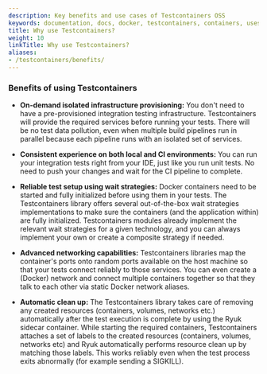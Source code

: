```yaml
---
description: Key benefits and use cases of Testcontainers OSS
keywords: documentation, docs, docker, testcontainers, containers, uses,  benefits
title: Why use Testcontainers?
weight: 10
linkTitle: Why use Testcontainers?
aliases: 
- /testcontainers/benefits/
---
```


### Benefits of using Testcontainers

* **On-demand isolated infrastructure provisioning:**
You don't need to have a pre-provisioned integration testing infrastructure. 
Testcontainers will provide the required services before running your tests. 
There will be no test data pollution, even when multiple build pipelines run in parallel 
because each pipeline runs with an isolated set of services.

* **Consistent experience on both local and CI environments:**
You can run your integration tests right from your IDE, just like you run unit tests. 
No need to push your changes and wait for the CI pipeline to complete.

* **Reliable test setup using wait strategies:**
Docker containers need to be started and fully initialized before using them in your tests. 
The Testcontainers library offers several out-of-the-box wait strategies implementations to make sure 
the containers (and the application within) are fully initialized. 
Testcontainers modules already implement the relevant wait strategies for a given technology, 
and you can always implement your own or create a composite strategy if needed.

* **Advanced networking capabilities:**
Testcontainers libraries map the container's ports onto random ports available on the host machine 
so that your tests connect reliably to those services. You can even create a (Docker) network and 
connect multiple containers together so that they talk to each other via static Docker network aliases.

* **Automatic clean up:**
The Testcontainers library takes care of removing any created resources (containers, volumes, networks etc.) 
automatically after the test execution is complete by using the Ryuk sidecar container. 
While starting the required containers, Testcontainers attaches a set of labels to the 
created resources (containers, volumes, networks etc) and Ryuk automatically performs 
resource clean up by matching those labels. 
This works reliably even when the test process exits abnormally (for example sending a SIGKILL).
